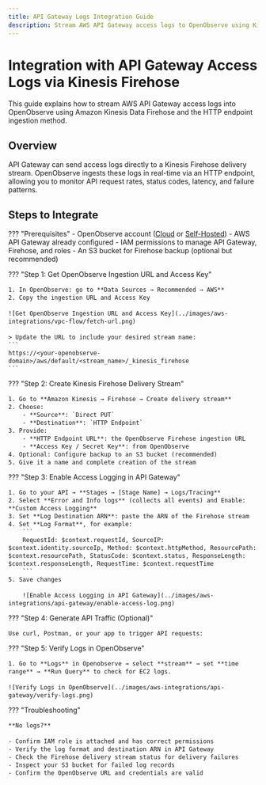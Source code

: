 ```yaml
---
title: API Gateway Logs Integration Guide
description: Stream AWS API Gateway access logs to OpenObserve using Kinesis Firehose for real-time API observability.
---
```


# Integration with API Gateway Access Logs via Kinesis Firehose

This guide explains how to stream AWS API Gateway access logs into OpenObserve using Amazon Kinesis Data Firehose and the HTTP endpoint ingestion method.

## Overview

API Gateway can send access logs directly to a Kinesis Firehose delivery stream. OpenObserve ingests these logs in real-time via an HTTP endpoint, allowing you to monitor API request rates, status codes, latency, and failure patterns.


## Steps to Integrate

??? "Prerequisites"
    - OpenObserve account ([Cloud](https://cloud.openobserve.ai/web/) or [Self-Hosted](../../../quickstart/#self-hosted-installation))
    - AWS API Gateway already configured
    - IAM permissions to manage API Gateway, Firehose, and roles
    - An S3 bucket for Firehose backup (optional but recommended)

??? "Step 1: Get OpenObserve Ingestion URL and Access Key"

    1. In OpenObserve: go to **Data Sources → Recommended → AWS**
    2. Copy the ingestion URL and Access Key

    ![Get OpenObserve Ingestion URL and Access Key](../images/aws-integrations/vpc-flow/fetch-url.png)

    > Update the URL to include your desired stream name:
    ```
    https://<your-openobserve-domain>/aws/default/<stream_name>/_kinesis_firehose
    ```

??? "Step 2: Create Kinesis Firehose Delivery Stream"

    1. Go to **Amazon Kinesis → Firehose → Create delivery stream**
    2. Choose:
        - **Source**: `Direct PUT`
        - **Destination**: `HTTP Endpoint`
    3. Provide:
        - **HTTP Endpoint URL**: the OpenObserve Firehose ingestion URL
        - **Access Key / Secret Key**: from OpenObserve
    4. Optional: Configure backup to an S3 bucket (recommended)
    5. Give it a name and complete creation of the stream

??? "Step 3: Enable Access Logging in API Gateway"

    1. Go to your API → **Stages → [Stage Name] → Logs/Tracing**
    2. Select **Error and Info logs** (collects all events) and Enable: **Custom Access Logging**
    3. Set **Log Destination ARN**: paste the ARN of the Firehose stream
    4. Set **Log Format**, for example:
        ```
        RequestId: $context.requestId, SourceIP: $context.identity.sourceIp, Method: $context.httpMethod, ResourcePath: $context.resourcePath, StatusCode: $context.status, ResponseLength: $context.responseLength, RequestTime: $context.requestTime
        ```
    5. Save changes

        ![Enable Access Logging in API Gateway](../images/aws-integrations/api-gateway/enable-access-log.png)


??? "Step 4: Generate API Traffic (Optional)" 

    Use curl, Postman, or your app to trigger API requests:

??? "Step 5: Verify Logs in OpenObserve"

    1. Go to **Logs** in Openobserve → select **stream** → set **time range** → **Run Query** to check for EC2 logs.

    ![Verify Logs in OpenObserve](../images/aws-integrations/api-gateway/verify-logs.png)

??? "Troubleshooting"

    **No logs?**
    
    - Confirm IAM role is attached and has correct permissions
    - Verify the log format and destination ARN in API Gateway
    - Check the Firehose delivery stream status for delivery failures
    - Inspect your S3 bucket for failed log records
    - Confirm the OpenObserve URL and credentials are valid

